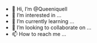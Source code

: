 - 👋 Hi, I’m @Queeniquell
- 👀 I’m interested in ...
- 🌱 I’m currently learning ...
- 💞️ I’m looking to collaborate on ...
- 📫 How to reach me ...

<!---
Queeniquell/Queeniquell is a ✨ special ✨ repository because its `README.md` (this file) appears on your GitHub profile.
You can click the Preview link to take a look at your changes.
--->
